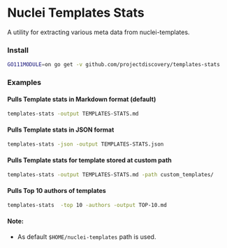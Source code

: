 # Nuclei Templates Stats
A utility for extracting various meta data from nuclei-templates.


### Install

```sh
GO111MODULE=on go get -v github.com/projectdiscovery/templates-stats
```

### Examples

#### Pulls Template stats in Markdown format (default)

```sh
templates-stats -output TEMPLATES-STATS.md
```

####  Pulls Template stats in JSON format

```sh
templates-stats -json -output TEMPLATES-STATS.json
```

####  Pulls Template stats for template stored at custom path

```sh
templates-stats -output TEMPLATES-STATS.md -path custom_templates/
```

####  Pulls Top 10 authors of templates

```sh
templates-stats  -top 10 -authors -output TOP-10.md
```

#### Note:

- As default `$HOME/nuclei-templates` path is used.

